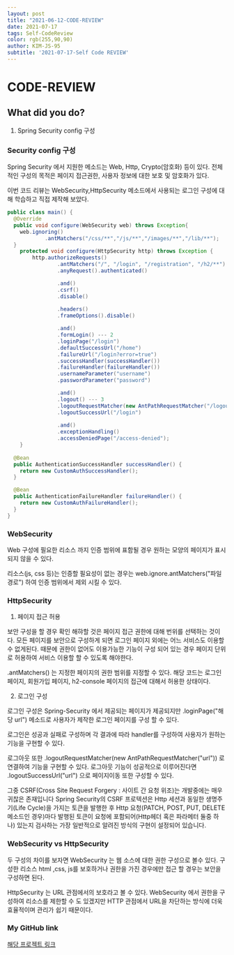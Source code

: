 ```yaml
---
layout: post 
title: "2021-06-12-CODE-REVIEW"
date: 2021-07-17 
tags: Self-CodeReview 
color: rgb(255,90,90)
author: KIM-JS-95 
subtitle: '2021-07-17-Self Code REVIEW'
---
```


# CODE-REVIEW

## What did you do?

1. Spring Security config 구성

### Security config 구성

Spring Security 에서 지원한 메소드는 Web, Http, Crypto(암호화) 등이 있다. 전체적인 구성의 목적은 페이지 접근권한, 사용자 정보에 대한 보호 및 암호화가 있다.

이번 코드 리뷰는 WebSecurity,HttpSecurity 메소드에서 사용되는 로그인 구성에 대해 학습하고 직접 제작해 보았다.

```java
public class main() {
  @Override
  public void configure(WebSecurity web) throws Exception{
    web.ignoring()
            .antMatchers("/css/**","/js/**","/images/**","/lib/**");
  }
    protected void configure(HttpSecurity http) throws Exception {
        http.authorizeRequests()
                .antMatchers("/", "/login", "/registration", "/h2/**").permitAll() --- 1
                .anyRequest().authenticated()

                .and()
                .csrf()
                .disable()
                
                .headers()
                .frameOptions().disable()

                .and()
                .formLogin() --- 2
                .loginPage("/login") 
                .defaultSuccessUrl("/home")
                .failureUrl("/login?error=true")
                .successHandler(successHandler())
                .failureHandler(failureHandler())
                .usernameParameter("username")
                .passwordParameter("password")

                .and()
                .logout() --- 3
                .logoutRequestMatcher(new AntPathRequestMatcher("/logout"))
                .logoutSuccessUrl("/login")
                
                .and()
                .exceptionHandling()
                .accessDeniedPage("/access-denied");
    }
    
  @Bean
  public AuthenticationSuccessHandler successHandler() {
    return new CustomAuthSuccessHandler();
  }

  @Bean
  public AuthenticationFailureHandler failureHandler() {
    return new CustomAuthFailureHandler();
  }
}
```
### WebSecurity

Web 구성에 필요한 리소스 까지 인증 범위에 표함될 경우 원하는 모양의 페이지가 표시되지 않을 수 있다. 

리소스(js, css 등)는 인증할 필요성이 없는 경우는 web.ignore.antMatchers("파일 경로") 하여 인증 범위에서 제외 시킬 수 있다.


### HttpSecurity

1. 페이지 접근 허용

보안 구성을 할 경우 확인 해햐할 것은 페이지 접근 권한에 대해 번위를 선택하는 것이다.
모든 페이지를 보안으로 구성하게 되면 로그인 페이지 외에는 어느 서비스도 이용할 수 없게된다. 때문에 권한이 없어도 이용가능한 기능이
구성 되어 있는 경우 페이지 단위로 허용하여 서비스 이용할 할 수 있도록 해야한다.

.antMatchers() 는 지정한 페이지의 권한 범위를 지정할 수 있다. 
해당 코드는 로그인 페이지, 회원가입 페이지, h2-console 페이지의 접근에 대해서 허용한 상태이다.


2. 로그인 구성

로그인 구성은 Spring-Security 에서 제공되는 페이지가 제공되지만 .loginPage("해당 url") 메소드로 사용자가 제작한 로그인 페이지를 
구성 할 수 있다.

로그인은 성공과 실패로 구성하며 각 결과에 따라 handler를 구성하여 사용자가 원하는 기능을 구현할 수 있다.

로그아웃 또한 .logoutRequestMatcher(new AntPathRequestMatcher("url")) 로 연결하여 기능을 구현할 수 있다.
로그아웃 기능이 성공적으로 이루어진다면 .logoutSuccessUrl("url") 으로 페이지이동 또한 구성할 수 있다.


그중 CSRF(Cross Site Request Forgery : 사이트 간 요청 위조)는 개발중에는 매우 귀찮은 존재입니다
Spring Security의 CSRF 프로텍션은 Http 세션과 동일한 생명주기(Life Cycle)을 가지는 토큰을 발행한 후 
Http 요청(PATCH, POST, PUT, DELETE 메소드인 경우)마다 발행된 토큰이 요청에 포함되어(Http헤더 혹은 파라메터 둘중 하나)
있는지 검사하는 가장 일반적으로 알려진 방식의 구현이 설정되어 있습니다.

### WebSecurity vs HttpSecurity

두 구성의 차이를 보자면 WebSecurity 는 웹 소스에 대한 권한 구성으로 볼수 있다. 구성한 리소스 html ,css, js를 보호하거나 권한을 가진 경우에만 접근
할 경우는 보안을 구성하면 된다.

HttpSecurity 는 URL 관점에서의 보호라고 볼 수 있다. WebSecurity 에서 권한을 구성하여 리소스를 제한할 수 도 있겠지만 
HTTP 관점에서 URL을 차단하는 방식에 더욱 효율적이며 관리가 쉽기 때문이다.



### My GitHub link

[해당 프로젝트 링크](https://github.com/KIM-JS-95/FreeNote.git)